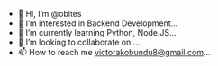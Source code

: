 - 👋 Hi, I’m @obites
- 👀 I’m interested in Backend Development...
- 🌱 I’m currently learning Python, Node.JS...
- 💞️ I’m looking to collaborate on ...
- 📫 How to reach me victorakobundu8@gmail.com...

<!---
obites/obites is a ✨ special ✨ repository because its `README.md` (this file) appears on your GitHub profile.
You can click the Preview link to take a look at your changes.
--->
